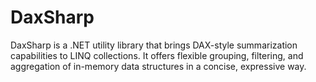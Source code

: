 # DaxSharp
DaxSharp is a .NET utility library that brings DAX-style summarization capabilities to LINQ collections. It offers flexible grouping, filtering, and aggregation of in-memory data structures in a concise, expressive way.
